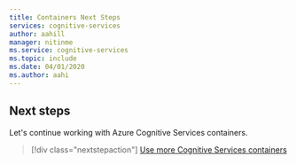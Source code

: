 ```yaml
---
title: Containers Next Steps
services: cognitive-services
author: aahill
manager: nitinme
ms.service: cognitive-services
ms.topic: include 
ms.date: 04/01/2020
ms.author: aahi
---
```


## Next steps 

Let's continue working with Azure Cognitive Services containers.

> [!div class="nextstepaction"]
> [Use more Cognitive Services containers](../../cognitive-services-container-support.md)